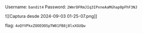Username: `bandit4`
Password: `2WmrDFRmJIq3IPxneAaMGhap0pFhF3NJ`

![[Captura desde 2024-09-03 01-25-07.png]]

flag: `4oQYVPkxZOOEOO5pTW81FB8j8lxXGUQw`